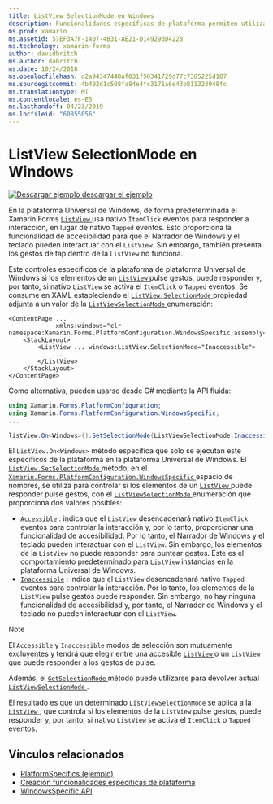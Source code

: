 ```yaml
---
title: ListView SelectionMode en Windows
description: Funcionalidades específicas de plataforma permiten utilizar la funcionalidad que solo está disponible en una plataforma concreta, sin necesidad de implementar los representadores personalizados o los efectos. En este artículo se explica cómo consumir el Windows específicos de la plataforma que controla si los elementos en una ListView pueden responder a pulse gestos.
ms.prod: xamarin
ms.assetid: 57EF3A7F-1407-4B31-AE21-D149293D4228
ms.technology: xamarin-forms
author: davidbritch
ms.author: dabritch
ms.date: 10/24/2018
ms.openlocfilehash: d2a94347448af031f50341729d77c7385225d107
ms.sourcegitcommit: 4b402d1c508fa84e4fc3171a6e43b811323948fc
ms.translationtype: MT
ms.contentlocale: es-ES
ms.lasthandoff: 04/23/2019
ms.locfileid: "60855056"
---
```

# <a name="listview-selectionmode-on-windows"></a>ListView SelectionMode en Windows

[![Descargar ejemplo](~/media/shared/download.png) descargar el ejemplo](https://developer.xamarin.com/samples/xamarin-forms/userinterface/platformspecifics/)

En la plataforma Universal de Windows, de forma predeterminada el Xamarin.Forms [ `ListView` ](xref:Xamarin.Forms.ListView) usa nativo `ItemClick` eventos para responder a interacción, en lugar de nativo `Tapped` eventos. Esto proporciona la funcionalidad de accesibilidad para que el Narrador de Windows y el teclado pueden interactuar con el `ListView`. Sin embargo, también presenta los gestos de tap dentro de la `ListView` no funciona.

Este controles específicos de la plataforma de plataforma Universal de Windows si los elementos de un [ `ListView` ](xref:Xamarin.Forms.ListView) pulse gestos, puede responder y, por tanto, si nativo `ListView` se activa el `ItemClick` o `Tapped` eventos. Se consume en XAML estableciendo el [ `ListView.SelectionMode` ](xref:Xamarin.Forms.PlatformConfiguration.WindowsSpecific.ListView.SelectionModeProperty) propiedad adjunta a un valor de la [ `ListViewSelectionMode` ](xref:Xamarin.Forms.PlatformConfiguration.WindowsSpecific.ListViewSelectionMode) enumeración:

```xaml
<ContentPage ...
             xmlns:windows="clr-namespace:Xamarin.Forms.PlatformConfiguration.WindowsSpecific;assembly=Xamarin.Forms.Core">
    <StackLayout>
        <ListView ... windows:ListView.SelectionMode="Inaccessible">
            ...
        </ListView>
    </StackLayout>
</ContentPage>
```

Como alternativa, pueden usarse desde C# mediante la API fluida:

```csharp
using Xamarin.Forms.PlatformConfiguration;
using Xamarin.Forms.PlatformConfiguration.WindowsSpecific;
...

listView.On<Windows>().SetSelectionMode(ListViewSelectionMode.Inaccessible);
```

El `ListView.On<Windows>` método especifica que solo se ejecutan este específicos de la plataforma en la plataforma Universal de Windows. El [ `ListView.SetSelectionMode` ](xref:Xamarin.Forms.PlatformConfiguration.WindowsSpecific.ListView.SetSelectionMode(Xamarin.Forms.IPlatformElementConfiguration{Xamarin.Forms.PlatformConfiguration.Windows,Xamarin.Forms.ListView},Xamarin.Forms.PlatformConfiguration.WindowsSpecific.ListViewSelectionMode)) método, en el [ `Xamarin.Forms.PlatformConfiguration.WindowsSpecific` ](xref:Xamarin.Forms.PlatformConfiguration.WindowsSpecific) espacio de nombres, se utiliza para controlar si los elementos de un [ `ListView` ](xref:Xamarin.Forms.ListView) puede responder pulse gestos, con el [ `ListViewSelectionMode` ](xref:Xamarin.Forms.PlatformConfiguration.WindowsSpecific.ListViewSelectionMode) enumeración que proporciona dos valores posibles:

- [`Accessible`](xref:Xamarin.Forms.PlatformConfiguration.WindowsSpecific.ListViewSelectionMode.Accessible) : indica que el `ListView` desencadenará nativo `ItemClick` eventos para controlar la interacción y, por lo tanto, proporcionar una funcionalidad de accesibilidad. Por lo tanto, el Narrador de Windows y el teclado pueden interactuar con el `ListView`. Sin embargo, los elementos de la `ListView` no puede responder para puntear gestos. Este es el comportamiento predeterminado para `ListView` instancias en la plataforma Universal de Windows.
- [`Inaccessible`](xref:Xamarin.Forms.PlatformConfiguration.WindowsSpecific.ListViewSelectionMode.Inaccessible) : indica que el `ListView` desencadenará nativo `Tapped` eventos para controlar la interacción. Por lo tanto, los elementos de la `ListView` pulse gestos puede responder. Sin embargo, no hay ninguna funcionalidad de accesibilidad y, por tanto, el Narrador de Windows y el teclado no pueden interactuar con el `ListView`.

> [!NOTE]
> El `Accessible` y `Inaccessible` modos de selección son mutuamente excluyentes y tendrá que elegir entre una accesible [ `ListView` ](xref:Xamarin.Forms.ListView) o un `ListView` que puede responder a los gestos de pulse.

Además, el [ `GetSelectionMode` ](xref:Xamarin.Forms.PlatformConfiguration.WindowsSpecific.ListView.GetSelectionMode(Xamarin.Forms.IPlatformElementConfiguration{Xamarin.Forms.PlatformConfiguration.Windows,Xamarin.Forms.ListView})) método puede utilizarse para devolver actual [ `ListViewSelectionMode` ](xref:Xamarin.Forms.PlatformConfiguration.WindowsSpecific.ListViewSelectionMode).

El resultado es que un determinado [ `ListViewSelectionMode` ](xref:Xamarin.Forms.PlatformConfiguration.WindowsSpecific.ListViewSelectionMode) se aplica a la [ `ListView` ](xref:Xamarin.Forms.ListView), que controla si los elementos de la `ListView` pulse gestos, puede responder y, por tanto, si nativo `ListView` se activa el `ItemClick` o `Tapped` eventos.

## <a name="related-links"></a>Vínculos relacionados

- [PlatformSpecifics (ejemplo)](https://developer.xamarin.com/samples/xamarin-forms/userinterface/platformspecifics/)
- [Creación funcionalidades específicas de plataforma](~/xamarin-forms/platform/platform-specifics/index.md#creating-platform-specifics)
- [WindowsSpecific API](xref:Xamarin.Forms.PlatformConfiguration.WindowsSpecific)
